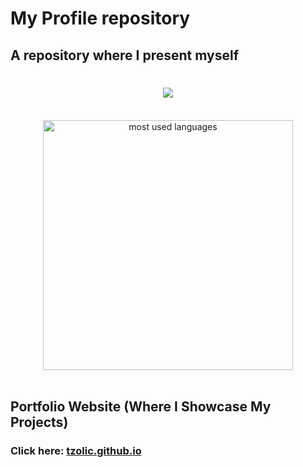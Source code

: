# My Profile repository

## A repository where I present myself

<div>
    <h1 align="center" class="light mode">
        <img src="https://readme-typing-svg.herokuapp.com/?font=Poppins&size=70&color=FEE715&center=true&vCenter=true&width=1200&height=100&duration=4000&lines=👁+Hi+there+👁;+I'm+tzolic+👋;Welcome+to+my+repository!;" />
    </h1>
</div>

<br>

<div align="center">
  <img width=400 align="center" alt="most used languages" src="https://github-readme-stats-tzolics-projects.vercel.app/api/top-langs/?username=tzolic&size_weight=0.5&count_weight=0.5&border_radius=30&text_color=fff&title_color=FEE715&bg_color=101820&hide_border=true"/>
</div>

<br>

## Portfolio Website (Where I Showcase My Projects)

### Click here: [tzolic.github.io](https://tzolic.github.io)

</div>